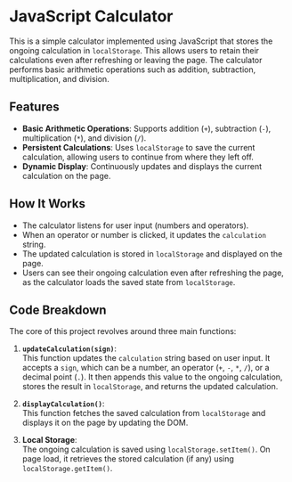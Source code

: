 # JavaScript Calculator

This is a simple calculator implemented using JavaScript that stores the ongoing calculation in `localStorage`. This allows users to retain their calculations even after refreshing or leaving the page. The calculator performs basic arithmetic operations such as addition, subtraction, multiplication, and division.

## Features

- **Basic Arithmetic Operations**: Supports addition (`+`), subtraction (`-`), multiplication (`*`), and division (`/`).
- **Persistent Calculations**: Uses `localStorage` to save the current calculation, allowing users to continue from where they left off.
- **Dynamic Display**: Continuously updates and displays the current calculation on the page.
  
## How It Works

- The calculator listens for user input (numbers and operators).
- When an operator or number is clicked, it updates the `calculation` string.
- The updated calculation is stored in `localStorage` and displayed on the page.
- Users can see their ongoing calculation even after refreshing the page, as the calculator loads the saved state from `localStorage`.

## Code Breakdown

The core of this project revolves around three main functions:

1. **`updateCalculation(sign)`**:  
   This function updates the `calculation` string based on user input. It accepts a `sign`, which can be a number, an operator (`+`, `-`, `*`, `/`), or a decimal point (`.`). It then appends this value to the ongoing calculation, stores the result in `localStorage`, and returns the updated calculation.

2. **`displayCalculation()`**:  
   This function fetches the saved calculation from `localStorage` and displays it on the page by updating the DOM.

3. **Local Storage**:  
   The ongoing calculation is saved using `localStorage.setItem()`. On page load, it retrieves the stored calculation (if any) using `localStorage.getItem()`.
